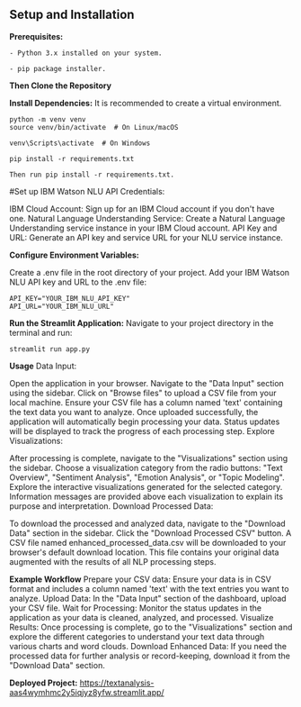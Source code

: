 ## Setup and Installation
**Prerequisites:**

    - Python 3.x installed on your system.
    
    - pip package installer.
    
**Then Clone the Repository**

**Install Dependencies:**
It is recommended to create a virtual environment.
```
python -m venv venv
source venv/bin/activate  # On Linux/macOS

venv\Scripts\activate  # On Windows

pip install -r requirements.txt

Then run pip install -r requirements.txt.
```


#Set up IBM Watson NLU API Credentials:

IBM Cloud Account: Sign up for an IBM Cloud account if you don't have one.
Natural Language Understanding Service: Create a Natural Language Understanding service instance in your IBM Cloud account.
API Key and URL: Generate an API key and service URL for your NLU service instance.

**Configure Environment Variables:**

Create a .env file in the root directory of your project.
Add your IBM Watson NLU API key and URL to the .env file:
```
API_KEY="YOUR_IBM_NLU_API_KEY"
API_URL="YOUR_IBM_NLU_URL"
```


**Run the Streamlit Application:**
Navigate to your project directory in the terminal and run:
```
streamlit run app.py
```
**Usage**
Data Input:

Open the application in your browser.
Navigate to the "Data Input" section using the sidebar.
Click on "Browse files" to upload a CSV file from your local machine. Ensure your CSV file has a column named 'text' containing the text data you want to analyze.
Once uploaded successfully, the application will automatically begin processing your data. Status updates will be displayed to track the progress of each processing step.
Explore Visualizations:

After processing is complete, navigate to the "Visualizations" section using the sidebar.
Choose a visualization category from the radio buttons: "Text Overview", "Sentiment Analysis", "Emotion Analysis", or "Topic Modeling".
Explore the interactive visualizations generated for the selected category. Information messages are provided above each visualization to explain its purpose and interpretation.
Download Processed Data:

To download the processed and analyzed data, navigate to the "Download Data" section in the sidebar.
Click the "Download Processed CSV" button. A CSV file named enhanced_processed_data.csv will be downloaded to your browser's default download location. This file contains your original data augmented with the results of all NLP processing steps.




**Example Workflow**
Prepare your CSV data: Ensure your data is in CSV format and includes a column named 'text' with the text entries you want to analyze.
Upload Data: In the "Data Input" section of the dashboard, upload your CSV file.
Wait for Processing: Monitor the status updates in the application as your data is cleaned, analyzed, and processed.
Visualize Results: Once processing is complete, go to the "Visualizations" section and explore the different categories to understand your text data through various charts and word clouds.
Download Enhanced Data: If you need the processed data for further analysis or record-keeping, download it from the "Download Data" section.


**Deployed Project:**
https://textanalysis-aas4wymhmc2y5iqjyz8yfw.streamlit.app/
